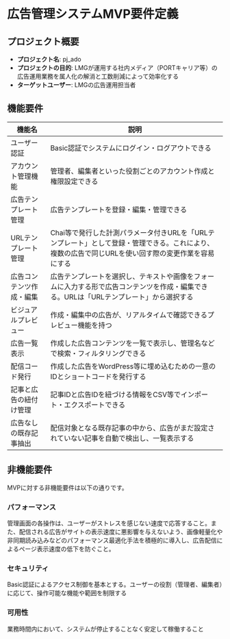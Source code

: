 # 広告管理システムMVP要件定義

## プロジェクト概要

- **プロジェクト名**: pj_ado
- **プロジェクトの目的**: LMGが運用する社内メディア（PORTキャリア等）の広告運用業務を属人化の解消と工数削減によって効率化する
- **ターゲットユーザー**: LMGの広告運用担当者

## 機能要件

| 機能名          | 説明                                                                               |
|--------------|----------------------------------------------------------------------------------|
| ユーザー認証       | Basic認証でシステムにログイン・ログアウトできる                                                       |
| アカウント管理機能    | 管理者、編集者といった役割ごとのアカウント作成と権限設定できる                                                  |
| 広告テンプレート管理   | 広告テンプレートを登録・編集・管理できる                                                             |
| URLテンプレート管理  | Chai等で発行した計測パラメータ付きURLを「URLテンプレート」として登録・管理できる。これにより、複数の広告で同じURLを使い回す際の変更作業を容易にする |
| 広告コンテンツ作成・編集 | 広告テンプレートを選択し、テキストや画像をフォームに入力する形で広告コンテンツを作成・編集できる。URLは「URLテンプレート」から選択する           |
| ビジュアルプレビュー   | 作成・編集中の広告が、リアルタイムで確認できるプレビュー機能を持つ                                                |
| 広告一覧表示       | 作成した広告コンテンツを一覧で表示し、管理名などで検索・フィルタリングできる                                           |
| 配信コード発行      | 作成した広告をWordPress等に埋め込むための一意のIDとショートコードを発行する                                      |
| 記事と広告の紐付け管理  | 記事IDと広告IDを紐づける情報をCSV等でインポート・エクスポートできる                                            |
| 広告なしの既存記事抽出  | 配信対象となる既存記事の中から、広告がまだ設定されていない記事を自動で検出し、一覧表示する                                    |

## 非機能要件

MVPに対する非機能要件は以下の通りです。

### パフォーマンス

管理画面の各操作は、ユーザーがストレスを感じない速度で応答すること。また、配信される広告がサイトの表示速度に悪影響を与えないよう、画像軽量化や非同期読み込みなどのパフォーマンス最適化手法を積極的に導入し、広告配信によるページ表示速度の低下を防ぐこと。

### セキュリティ

Basic認証によるアクセス制御を基本とする。ユーザーの役割（管理者、編集者）に応じて、操作可能な機能や範囲を制限する

### 可用性

業務時間内において、システムが停止することなく安定して稼働すること
